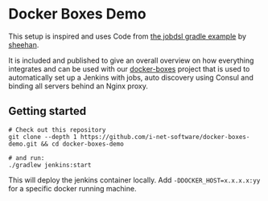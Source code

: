 # Docker Boxes Demo

This setup is inspired and uses Code from [the jobdsl gradle example](https://github.com/sheehan/job-dsl-gradle-example) by [sheehan](https://github.com/sheehan).

It is included and published to give an overall overview on how everything integrates and can be used with our [docker-boxes](https://github.com/i-net-software/docker-boxes) project that is used to automatically set up a Jenkins with jobs, auto discovery using Consul and binding all servers behind an Nginx proxy.

## Getting started

    # Check out this repository
	git clone --depth 1 https://github.com/i-net-software/docker-boxes-demo.git && cd docker-boxes-demo

    # and run:
    ./gradlew jenkins:start

This will deploy the jenkins container locally. Add ```-DDOCKER_HOST=x.x.x.x:yy``` for a specific docker running machine.

